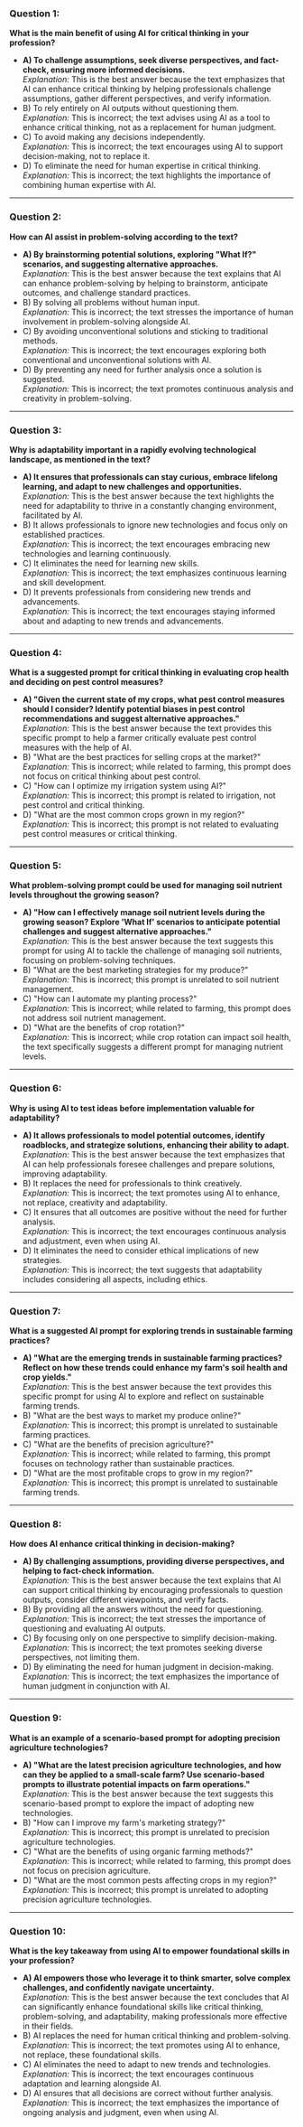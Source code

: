
### Question 1:
**What is the main benefit of using AI for critical thinking in your profession?**
- **A) To challenge assumptions, seek diverse perspectives, and fact-check, ensuring more informed decisions.**  
  *Explanation:* This is the best answer because the text emphasizes that AI can enhance critical thinking by helping professionals challenge assumptions, gather different perspectives, and verify information.
- B) To rely entirely on AI outputs without questioning them.  
  *Explanation:* This is incorrect; the text advises using AI as a tool to enhance critical thinking, not as a replacement for human judgment.
- C) To avoid making any decisions independently.  
  *Explanation:* This is incorrect; the text encourages using AI to support decision-making, not to replace it.
- D) To eliminate the need for human expertise in critical thinking.  
  *Explanation:* This is incorrect; the text highlights the importance of combining human expertise with AI.

---

### Question 2:
**How can AI assist in problem-solving according to the text?**
- **A) By brainstorming potential solutions, exploring "What If?" scenarios, and suggesting alternative approaches.**  
  *Explanation:* This is the best answer because the text explains that AI can enhance problem-solving by helping to brainstorm, anticipate outcomes, and challenge standard practices.
- B) By solving all problems without human input.  
  *Explanation:* This is incorrect; the text stresses the importance of human involvement in problem-solving alongside AI.
- C) By avoiding unconventional solutions and sticking to traditional methods.  
  *Explanation:* This is incorrect; the text encourages exploring both conventional and unconventional solutions with AI.
- D) By preventing any need for further analysis once a solution is suggested.  
  *Explanation:* This is incorrect; the text promotes continuous analysis and creativity in problem-solving.

---

### Question 3:
**Why is adaptability important in a rapidly evolving technological landscape, as mentioned in the text?**
- **A) It ensures that professionals can stay curious, embrace lifelong learning, and adapt to new challenges and opportunities.**  
  *Explanation:* This is the best answer because the text highlights the need for adaptability to thrive in a constantly changing environment, facilitated by AI.
- B) It allows professionals to ignore new technologies and focus only on established practices.  
  *Explanation:* This is incorrect; the text encourages embracing new technologies and learning continuously.
- C) It eliminates the need for learning new skills.  
  *Explanation:* This is incorrect; the text emphasizes continuous learning and skill development.
- D) It prevents professionals from considering new trends and advancements.  
  *Explanation:* This is incorrect; the text encourages staying informed about and adapting to new trends and advancements.

---

### Question 4:
**What is a suggested prompt for critical thinking in evaluating crop health and deciding on pest control measures?**
- **A) "Given the current state of my crops, what pest control measures should I consider? Identify potential biases in pest control recommendations and suggest alternative approaches."**  
  *Explanation:* This is the best answer because the text provides this specific prompt to help a farmer critically evaluate pest control measures with the help of AI.
- B) "What are the best practices for selling crops at the market?"  
  *Explanation:* This is incorrect; while related to farming, this prompt does not focus on critical thinking about pest control.
- C) "How can I optimize my irrigation system using AI?"  
  *Explanation:* This is incorrect; this prompt is related to irrigation, not pest control and critical thinking.
- D) "What are the most common crops grown in my region?"  
  *Explanation:* This is incorrect; this prompt is not related to evaluating pest control measures or critical thinking.

---

### Question 5:
**What problem-solving prompt could be used for managing soil nutrient levels throughout the growing season?**
- **A) "How can I effectively manage soil nutrient levels during the growing season? Explore 'What If' scenarios to anticipate potential challenges and suggest alternative approaches."**  
  *Explanation:* This is the best answer because the text suggests this prompt for using AI to tackle the challenge of managing soil nutrients, focusing on problem-solving techniques.
- B) "What are the best marketing strategies for my produce?"  
  *Explanation:* This is incorrect; this prompt is unrelated to soil nutrient management.
- C) "How can I automate my planting process?"  
  *Explanation:* This is incorrect; while related to farming, this prompt does not address soil nutrient management.
- D) "What are the benefits of crop rotation?"  
  *Explanation:* This is incorrect; while crop rotation can impact soil health, the text specifically suggests a different prompt for managing nutrient levels.

---

### Question 6:
**Why is using AI to test ideas before implementation valuable for adaptability?**
- **A) It allows professionals to model potential outcomes, identify roadblocks, and strategize solutions, enhancing their ability to adapt.**  
  *Explanation:* This is the best answer because the text emphasizes that AI can help professionals foresee challenges and prepare solutions, improving adaptability.
- B) It replaces the need for professionals to think creatively.  
  *Explanation:* This is incorrect; the text promotes using AI to enhance, not replace, creativity and adaptability.
- C) It ensures that all outcomes are positive without the need for further analysis.  
  *Explanation:* This is incorrect; the text encourages continuous analysis and adjustment, even when using AI.
- D) It eliminates the need to consider ethical implications of new strategies.  
  *Explanation:* This is incorrect; the text suggests that adaptability includes considering all aspects, including ethics.

---

### Question 7:
**What is a suggested AI prompt for exploring trends in sustainable farming practices?**
- **A) "What are the emerging trends in sustainable farming practices? Reflect on how these trends could enhance my farm's soil health and crop yields."**  
  *Explanation:* This is the best answer because the text provides this specific prompt for using AI to explore and reflect on sustainable farming trends.
- B) "What are the best ways to market my produce online?"  
  *Explanation:* This is incorrect; this prompt is unrelated to sustainable farming practices.
- C) "What are the benefits of precision agriculture?"  
  *Explanation:* This is incorrect; while related to farming, this prompt focuses on technology rather than sustainable practices.
- D) "What are the most profitable crops to grow in my region?"  
  *Explanation:* This is incorrect; this prompt is unrelated to sustainable farming trends.

---

### Question 8:
**How does AI enhance critical thinking in decision-making?**
- **A) By challenging assumptions, providing diverse perspectives, and helping to fact-check information.**  
  *Explanation:* This is the best answer because the text explains that AI can support critical thinking by encouraging professionals to question outputs, consider different viewpoints, and verify facts.
- B) By providing all the answers without the need for questioning.  
  *Explanation:* This is incorrect; the text stresses the importance of questioning and evaluating AI outputs.
- C) By focusing only on one perspective to simplify decision-making.  
  *Explanation:* This is incorrect; the text promotes seeking diverse perspectives, not limiting them.
- D) By eliminating the need for human judgment in decision-making.  
  *Explanation:* This is incorrect; the text emphasizes the importance of human judgment in conjunction with AI.

---

### Question 9:
**What is an example of a scenario-based prompt for adopting precision agriculture technologies?**
- **A) "What are the latest precision agriculture technologies, and how can they be applied to a small-scale farm? Use scenario-based prompts to illustrate potential impacts on farm operations."**  
  *Explanation:* This is the best answer because the text suggests this scenario-based prompt to explore the impact of adopting new technologies.
- B) "How can I improve my farm's marketing strategy?"  
  *Explanation:* This is incorrect; this prompt is unrelated to precision agriculture technologies.
- C) "What are the benefits of using organic farming methods?"  
  *Explanation:* This is incorrect; while related to farming, this prompt does not focus on precision agriculture.
- D) "What are the most common pests affecting crops in my region?"  
  *Explanation:* This is incorrect; this prompt is unrelated to adopting precision agriculture technologies.

---

### Question 10:
**What is the key takeaway from using AI to empower foundational skills in your profession?**
- **A) AI empowers those who leverage it to think smarter, solve complex challenges, and confidently navigate uncertainty.**  
  *Explanation:* This is the best answer because the text concludes that AI can significantly enhance foundational skills like critical thinking, problem-solving, and adaptability, making professionals more effective in their fields.
- B) AI replaces the need for human critical thinking and problem-solving.  
  *Explanation:* This is incorrect; the text promotes using AI to enhance, not replace, these foundational skills.
- C) AI eliminates the need to adapt to new trends and technologies.  
  *Explanation:* This is incorrect; the text encourages continuous adaptation and learning alongside AI.
- D) AI ensures that all decisions are correct without further analysis.  
  *Explanation:* This is incorrect; the text emphasizes the importance of ongoing analysis and judgment, even when using AI.
